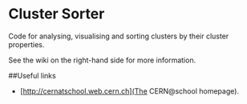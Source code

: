 Cluster Sorter
==============

Code for analysing, visualising and sorting clusters by their cluster properties.

See the wiki on the right-hand side for more information.

##Useful links

* [http://cernatschool.web.cern.ch](The CERN@school homepage).
